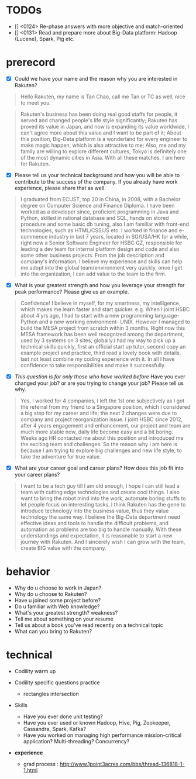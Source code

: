# TODOs
- [] <0124> Re-phase answers with more objective and match-oriented
- [] <0131> Read and prepare more about Big-Data platform: Hadoop (Lucene), Spark, Pig etc.

# prerecord

- [x] Could we have your name and the reason why you are interested in Rakuten?

> Hello Rakuten, my name is Tan Chao, call me Tan or TC as well, nice to meet you.

> Rakuten's business has been doing real good staffs for people, it served and changed people's life style 
significantly; Rakuten has proved its value in Japan, and now is expanding its value worldwide, I can't agree more about
this value and I want to be part of it; About this position, Big-Data platform is a wonderland for every engineer to 
make magic happen, which is also attractive to me; Also, me and my family are willing to explore different cultures, 
Tokyo is definitely one of the most dynamic cities in Asia. With all these matches, I am here for Rakuten.

- [x] Please tell us your technical background and how you will be able to contribute to the success of the company.
If you already have work experience, please share that as well.

> I graduated from ECUST, top 20 in China, in 2008, with a Bachelor degree on Computer Science and Finance Diploma. 
I have been worked as a developer since, proficient programming in Java and Python, skilled in rational database and 
SQL, hands on stored procedure and some basic db tuning, also I am familiar with front-end technologies, 
such as HTML/CSS/JS etc. I worked in finance and e-commence industry in last 7 years, located in SG/USA/HK for a while, 
right now a Senior Software Engineer for HSBC GZ, responsible for leading a dev team for internal platform design
and code and also some other business projects. From the job description and company's information, I believe my 
experience and skills can help me adopt into the global team/environment very quickly, once I get into the organization, 
I can add value to the team to the firm.

- [x] What is your greatest strength and how you leverage your strength for peak performance? Please give us an example.

> Confidence! I believe in myself, for my smartness, my intelligence, which makes me learn faster and start quicker. e.g.
When I joint HSBC about 4 yrs ago, I had to start with a new programming language-Python and a new working environment- 
UNIX. However I managed to build the MESA project from scratch within 3 months. Right now this MESA framework has been 
well recognized among the department, used by 3 systems on 3 sites, globally.I had my way to pick up a technical skills 
quickly, first an official start up tutor, second copy an example project and practice, third read a lovely book with 
details, last not least combine my coding experience with it. In all I have confidence to take responsibilities and 
make it successfully.

- [x] *This question is for only those who have worked before* Have you ever changed your job? or are you trying to change
your job? Please tell us why.

> Yes, I worked for 4 companies, I left the 1st one subjectively as I got the referral from my friend to a 
Singapore position, which I considered a big step for my career and life; the next 2 changes were due to company and 
project reorganization issue. I joint HSBC since 2012, after 4 years engagement and enhancement, our project and team 
are much more stable now, daily life become easy and a bit boring. Weeks ago HR contacted me about this position and 
introduced me the exciting team and challenges. So the reason why I am here is because I am trying to explore big 
challenges and new life style, to take the adventure for true value.  

- [x] What are your career goal and career plans? How does this job fit into your career plans?

> I want to be a tech guy till I am old enough, I hope I can still lead a team with cutting edge technologies and 
create cool things. I also want to bring the robot mind into the work, automate boring stuffs to let people focus on 
interesting tasks. I think Rakuten has the gene to introduce technology into the business value, thus they value 
technology the same way. I believe the Big-Data department need effective ideas and tools to handle the difficult 
problems, and automation as problems are too big to handle manually. With these understandings and expectation, it is 
reasonable to start a new journey with Rakuten. And I sincerely wish I can grow with the team, create BIG value with 
the company.


# behavior
  - Why do u choose to work in Japan?
  - Why do u choose to Rakuten?
  - Have u joined some project before?
  - Do u familiar with Web knowledge?
  - What's your greatest strength? weakness?
  - Tell me about something on your resume
  - Tell us about a book you've read recently on a technical topic
  - What can you bring to Rakuten?
  
# technical
  - Codility warm up
  - Codility specific questions practice
    - rectangles intersection
  - Skills
    - Have you ever done unit testing?
    - Have you ever used or known Hadoop, Hive, Pig, Zookeeper, Cassandra, Spark, Kafka?
    - Have you worked on managing high performance mission-critical application? Multi-threading? Concurrency?
    
- **experience**
  - grad process : http://www.1point3acres.com/bbs/thread-136818-1-1.html
